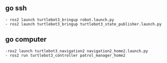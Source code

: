 

## go ssh

```
- ros2 launch turtlebot3_bringup robot.launch.py
- ros2 launch turtlebot3_bringup turtlebot3_state_publisher.launch.py 
```


##  go computer 

```
-ros2 launch turtlebot3_navigation2 navigation2_home2.launch.py
- ros2 run turtlebot3_controller patrol_manager_home2

